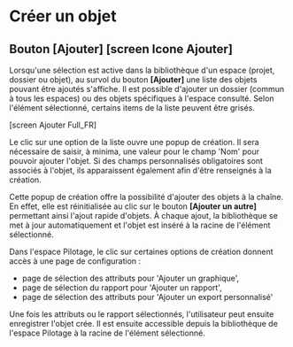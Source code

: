 
# Créer un objet

## Bouton [Ajouter]  [screen Icone Ajouter] 
Lorsqu'une sélection est active dans la bibliothèque d'un espace (projet, dossier ou objet), au survol du bouton **[Ajouter]** une liste des objets pouvant être ajoutés s'affiche. Il est possible d'ajouter un dossier (commun à tous les espaces) ou des objets spécifiques à l'espace consulté. Selon l'élément sélectionné, certains items de la liste peuvent être grisés.

[screen Ajouter Full_FR]

Le clic sur une option de la liste ouvre une popup de création. Il sera nécessaire de saisir, à minima, une valeur pour le champ 'Nom' pour pouvoir ajouter l'objet. Si des champs personnalisés obligatoires sont associés à l'objet, ils apparaissent également afin d'être renseignés à la création. 

Cette popup de création offre la possibilité d'ajouter des objets à la chaîne. En effet, elle est réinitialisée au clic sur le bouton **[Ajouter un autre]** permettant ainsi l'ajout rapide d'objets. 
À chaque ajout, la bibliothèque se met à jour automatiquement et l'objet est inséré à la racine de l'élément sélectionné. 

Dans l'espace Pilotage, le clic sur certaines options de création donnent accès à une page de configuration :
 - page de sélection des attributs pour 'Ajouter un graphique', 
 - page de sélection du rapport pour 'Ajouter un rapport',
 - page de sélection des attributs pour 'Ajouter un export personnalisé'

Une fois les attributs ou le rapport sélectionnés, l'utilisateur peut ensuite enregistrer l'objet crée. Il est ensuite accessible depuis la bibliothèque de l'espace Pilotage à la racine de l'élément sélectionné.
<!--stackedit_data:
eyJoaXN0b3J5IjpbLTE1MTc2OTMxMjFdfQ==
-->
